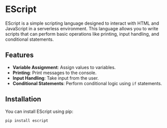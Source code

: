 # EScript

EScript is a simple scripting language designed to interact with HTML and JavaScript in a serverless environment. This language allows you to write scripts that can perform basic operations like printing, input handling, and conditional statements.

## Features

- **Variable Assignment**: Assign values to variables.
- **Printing**: Print messages to the console.
- **Input Handling**: Take input from the user.
- **Conditional Statements**: Perform conditional logic using `if` statements.

## Installation

You can install EScript using pip:

```sh
pip install escript
